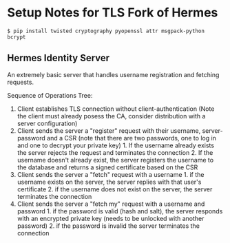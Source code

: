 # Setup Notes for TLS Fork of Hermes

```
$ pip install twisted cryptography pyopenssl attr msgpack-python bcrypt
```

## Hermes Identity Server

An extremely basic server that handles username registration and fetching requests.

Sequence of Operations Tree:

1. Client establishes TLS connection without client-authentication (Note the client must already posess the CA, consider distribution with a server configuration)
  1. Client sends the server a "register" request with their username, server-password and a CSR (note that there are two passwords, one to log in and one to decrypt your private key)
    1. If the username already exists the server rejects the request and terminates the connection
    2. If the username doesn't already exist, the server registers the username to the database and returns a signed certificate based on the CSR
  2. Client sends the server a "fetch" request with a username
    1. if the username exists on the server, the server replies with that user's certificate
    2. if the username does not exist on the server, the server terminates the connection
  3. Client sends the server a "fetch my" request with a username and password
    1. if the password is valid (hash and salt), the server responds with an encrypted private key (needs to be unlocked with another password)
    2. if the password is invalid the server terminates the connection

